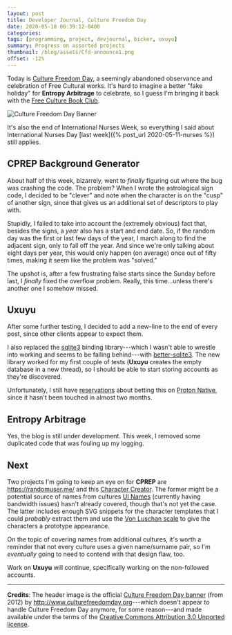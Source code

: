 ```yaml
---
layout: post
title: Developer Journal, Culture Freedom Day
date: 2020-05-18 06:39:12-0400
categories:
tags: [programming, project, devjournal, bicker, uxuyu]
summary: Progress on assorted projects
thumbnail: /blog/assets/Cfd-announce1.png
offset: -12%
---
```


Today is [Culture Freedom Day](https://en.wikipedia.org/wiki/Culture_Freedom_Day), a seemingly abandoned observance and celebration of Free Cultural works.  It's hard to imagine a better "fake holiday" for **Entropy Arbitrage** to celebrate, so I guess I'm bringing it back with the [Free Culture Book Club](/blog/tag/bookclub).

![Culture Freedom Day Banner](/blog/assets/Cfd-announce1.png "Culture Freedom Day Banner")

It's also the end of International Nurses Week, so everything I said about International Nurses Day [last week]({% post_url 2020-05-11-nurses %}) still applies.

## CPREP Background Generator

About half of this week, bizarrely, went to *finally* figuring out where the bug was crashing the code.  The problem?  When I wrote the astrological sign code, I decided to be "clever" and note when the character is on the "cusp" of another sign, since that gives us an additional set of descriptors to play with.

Stupidly, I failed to take into account the (extremely obvious) fact that, besides the signs, a *year* also has a start and end date.  So, if the random day was the first or last few days of the year, I march along to find the adjacent sign, only to fall off the year.  And since we're only talking about eight days per year, this would only happen (on average) once out of fifty times, making it seem like the problem was "solved."

The upshot is, after a few frustrating false starts since the Sunday before last, I *finally* fixed the overflow problem.  Really, this time...unless there's another one I somehow missed.

## Uxuyu

After some further testing, I decided to add a new-line to the end of every post, since other clients appear to expect them.

I also replaced the [sqlite3](https://www.npmjs.com/package/sqlite3) binding library---which I wasn't able to wrestle into working and seems to be falling behind---with [better-sqlite3](https://www.npmjs.com/package/better-sqlite3).  The new library worked for my first couple of tests (**Uxuyu** creates the empty database in a new thread), so I should be able to start storing accounts as they're discovered.

Unfortunately, I still have [reservations](https://github.com/kusti8/proton-native/issues/276) about betting this on [Proton Native](https://proton-native.js.org/), since it hasn't been touched in almost two months.

## Entropy Arbitrage

Yes, the blog is still under development.  This week, I removed some duplicated code that was fouling up my logging.

## Next

Two projects I'm going to keep an eye on for **CPREP** are <https://randomuser.me/> and this [Character Creator](https://charactercreator.org/).  The former might be a potential source of names from cultures [UI Names](https://uinames.com/) (currently having bandwidth issues) hasn't already covered, though that's not yet the case.  The latter includes enough SVG snippets for the character templates that I could *probably* extract them and use the [Von Luschan scale](https://en.wikipedia.org/wiki/Von_Luschan's_chromatic_scale) to give the characters a prototype appearance.

On the topic of covering names from additional cultures, it's worth a reminder that not every culture uses a given name/surname pair, so I'm *eventually* going to need to contend with that design flaw, too.

Work on **Uxuyu** will continue, specifically working on the non-followed accounts.

* * *

**Credits**:  The header image is the official [Culture Freedom Day banner](https://commons.wikimedia.org/wiki/File:Cfd-announce1.png) (from 2012) by <http://www.culturefreedomday.org>---which doesn't appear to handle Culture Freedom Day anymore, for some reason---and made available under the terms of the [Creative Commons Attribution 3.0 Unported license](https://creativecommons.org/licenses/by/3.0/deed.en).
